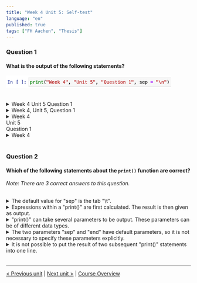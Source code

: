 ```yaml
---
title: "Week 4 Unit 5: Self-test"
language: "en"
published: true
tags: ["FH Aachen", "Thesis"]
---
```


### Question 1

#### What is the output of the following statements?

<img src=imgs/week4_unit5_f1.png width="450"><br><br>

<details>
	<summary>Week 4 Unit 5 Question 1</summary>
	❌
</details>


<details>
	<summary>Week 4, Unit 5, Question 1</summary>
	❌
</details>


<details>
	<summary>Week 4<br> Unit 5 <br>Question 1</summary>
	✅
</details>


<details>
	<summary>Week 4</summary>
	❌
</details>

<br>

### Question 2

#### Which of the following statements about the ```print()``` function are correct?

*Note: There are 3 correct answers to this question.*

<br>

<details>
	<summary>The default value for "sep" is the tab "\t". </summary>
	❌
</details>


<details>
	<summary>Expressions within a "print()" are first calculated. The result is then given as output.</summary>
	✅
</details>


<details>
	<summary>"print()" can take several parameters to be output. These parameters can be of different data types.</summary>
	✅
</details>


<details>
	<summary>The two parameters "sep" and "end" have default parameters, so it is not necessary to specify these parameters explicitly.</summary>
	✅
</details>


<details>
	<summary>It is not possible to put the result of two subsequent "print()" statements into one line.</summary>
	❌
</details>

<br>

---

[< Previous unit](/teaching/python-mooc/week4_unit5_formatting_output) | [Next unit >](/teaching/python-mooc/week4_unit5_exercise) |
[Course Overview](/teaching/python-mooc)